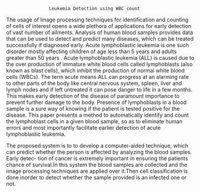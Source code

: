                     Leukemia Detection using WBC count


The usage of Image processing techniques for identification and counting of
cells of interest opens a wide plethora of applications for early detection of vast
number of ailments. Analysis of human blood samples provides data that can be used
to detect and predict many diseases, which can be treated successfully if diagnosed
early. Acute lymphoblastic leukemia is one such disorder mostly affecting children
of age less than 5 years and adults greater than 50 years . Acute lymphoblastic
leukemia (ALL) is caused due to the over production of immature white blood cells
called lymphoblasts (also known as blast cells), which inhibit the production of
normal white blood cells (WBCs). The term acute means ALL can progress at an
alarming rate to other parts of the body like central nervous system, spleen, liver and
lymph nodes and if left untreated it can pose danger to life in a few months. This
makes early detection of the disease of paramount importance to prevent further
damage to the body. Presence of lymphoblasts in a blood sample is a sure way of
knowing if the patient is tested positive for the disease. This paper presents a
method to automatically identify and count the lymphoblast cells in a given blood
sample, so as to eliminate human errors and most importantly facilitate earlier
detection of acute lymphoblastic leukemia.


The proposed system is to to develop a computer-aided technique, which can
predict whether the person is affected by analyzing the blood samples. Early detec-
tion of cancer is extremely important in ensuring the patients chance of survival.In
this system the blood samples are collected and the image processing techniques are
applied over it.Then cell classification is done inorder to detect whether the sample
provided is an infected one or not.
